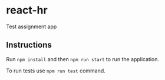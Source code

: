 # react-hr
Test assignment app

## Instructions
Run `npm install` and then `npm run start` to run the application.

To run tests use `npm run test` command.
